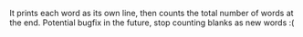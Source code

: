 It prints each word as its own line, then counts the total number of words at the end. Potential bugfix in the future, stop counting blanks as new words :(
